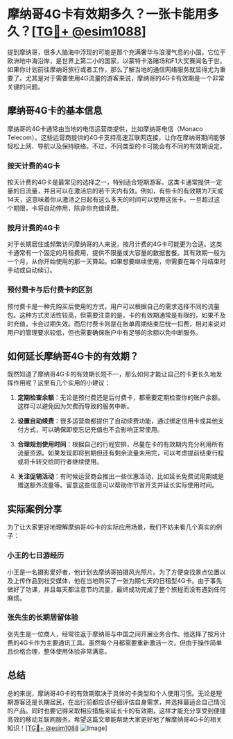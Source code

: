 # 摩纳哥4G卡有效期多久？一张卡能用多久？[[TG💪+ @esim1088](https://t.me/s/esim1088)]

提到摩纳哥，很多人脑海中浮现的可能是那个充满奢华与浪漫气息的小国。它位于欧洲地中海沿岸，是世界上第二小的国家，以蒙特卡洛赌场和F1大奖赛闻名于世。如果你计划前往摩纳哥旅行或者工作，那么了解当地的通信网络服务就显得尤为重要了。尤其是对于需要使用4G流量的游客来说，摩纳哥的4G卡有效期是一个非常关键的问题。

## 摩纳哥4G卡的基本信息

摩纳哥的4G卡通常由当地的电信运营商提供，比如摩纳哥电信（Monaco Telecom）。这些运营商提供的4G卡支持高速互联网连接，让你在摩纳哥期间能够轻松上网、导航以及保持联络。不过，不同类型的卡可能会有不同的有效期设定。

### 按天计费的4G卡

按天计费的4G卡是最常见的选择之一，特别适合短期游客。这类卡通常提供一定量的日流量，并且可以在激活后的若干天内有效。例如，有些卡的有效期为7天或14天，这意味着你从激活之日起有这么多天的时间可以使用这张卡。一旦超过这个期限，卡将自动停用，除非你充值续费。

### 按月计费的4G卡

对于长期居住或频繁访问摩纳哥的人来说，按月计费的4G卡可能更为合适。这类卡通常有一个固定的月租费用，提供不限量或大容量的数据套餐。其有效期一般为一个月，从你开始使用的那一天算起。如果想要继续使用，你需要在每个月结束时手动或自动续订。

### 预付费卡与后付费卡的区别

预付费卡是一种先购买后使用的方式，用户可以根据自己的需求选择不同的流量包。这种方式灵活性较高，但需要注意的是，卡的有效期通常是有限的，如果不及时充值，卡会过期失效。而后付费卡则是在账单周期结束后统一扣费，相对来说对用户的管理要求较低，但也需要确保账户中有足够的余额以免中断服务。

## 如何延长摩纳哥4G卡的有效期？

既然知道了摩纳哥4G卡的有效期长短不一，那么如何才能让自己的卡更长久地发挥作用呢？这里有几个实用的小建议：

1. **定期检查余额**：无论是预付费还是后付费卡，都需要定期检查你的账户余额。这样可以避免因为欠费而导致的服务中断。
   
2. **设置自动续费**：很多运营商都提供了自动续费功能，通过绑定信用卡或其他支付方式，可以确保即使忘记充值也不会影响正常使用。

3. **合理规划使用时间**：根据自己的行程安排，尽量在卡的有效期内充分利用所有流量资源。如果发现即将到期但还有剩余流量未用完，可以考虑提前结束行程或将卡转交给同行者继续使用。

4. **关注促销活动**：有时候运营商会推出一些优惠活动，比如延长免费试用期或是赠送额外流量等。留意这些信息可以帮助你节省开支并延长实际使用时间。

## 实际案例分享

为了让大家更好地理解摩纳哥4G卡的实际应用场景，我们不妨来看几个真实的例子：

### 小王的七日游经历

小王是一名摄影爱好者，他计划去摩纳哥拍摄风光照片。为了方便查找景点位置以及上传作品到社交媒体，他在当地购买了一张为期七天的日租型4G卡。由于事先做好了功课，并且每天都注意节约流量，最终成功完成了整个旅程而没有遇到任何麻烦。

### 张先生的长期居留体验

张先生是一位商人，经常往返于摩纳哥与中国之间开展业务合作。他选择了按月计费的4G卡作为主要通讯工具。虽然每个月都需要重新激活一次，但由于操作简单且价格合理，整体使用体验非常满意。

## 总结

总的来说，摩纳哥4G卡的有效期取决于具体的卡类型和个人使用习惯。无论是短期游客还是长期居民，在出行前都应该仔细评估自身需求，并选择最适合自己情况的产品。同时也要记得采取相应措施来延长卡的有效期，这样才能充分享受到便捷高效的移动互联网服务。希望这篇文章能帮助大家更好地了解摩纳哥4G卡的相关知识！[[TG💪+ @esim1088](https://t.me/s/esim1088) ![Image](https://i.postimg.cc/4NQfJmqS/Snipaste-2025-05-13-00-14-12.png)]